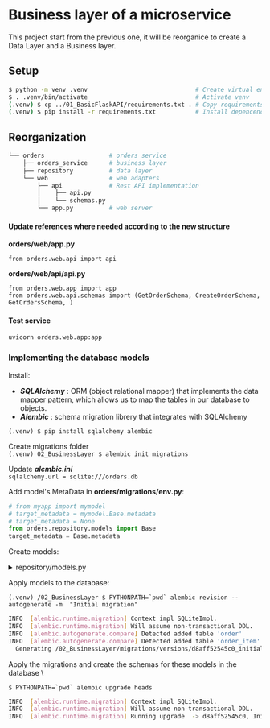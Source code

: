 # Business layer of a microservice

This project start from the previous one, it will be reorganice to create a Data Layer and a Business layer.

## Setup

```bash
$ python -m venv .venv                              # Create virtual environment 
$ . .venv/bin/activate                              # Activate venv
(.venv) $ cp ../01_BasicFlaskAPI/requirements.txt . # Copy requirements file
(.venv) $ pip install -r requirements.txt           # Install depencencies
```

## Reorganization

```bash
└── orders                  # orders service
    ├── orders_service      # business layer
    ├── repository          # data layer
    └── web                 # web adapters
        ├── api             # Rest API implementation
        │    ├── api.py
        │    └── schemas.py
        └── app.py          # web server
```
#### Update references where needed according to the new structure
**orders/web/app.py**
```
from orders.web.api import api
```

**orders/web/api/api.py**
```
from orders.web.app import app
from orders.web.api.schemas import (GetOrderSchema, CreateOrderSchema, GetOrdersSchema, )
```

#### Test service
```uvicorn orders.web.app:app```

### Implementing the database models
Install:
- ***SQLAlchemy*** : ORM (object relational mapper) that implements the data mapper pattern,
which allows us to map the tables in our database to objects.
- ***Alembic*** : schema migration librery that integrates with SQLAlchemy

```(.venv) $ pip install sqlalchemy alembic```

Create migrations folder \
```(.venv) 02_BusinessLayer $ alembic init migrations```

Update ***alembic.ini*** \
```sqlalchemy.url = sqlite:///orders.db```

Add model's MetaData in **orders/migrations/env.py**:
```python
# from myapp import mymodel
# target_metadata = mymodel.Base.metadata
# target_metadata = None
from orders.repository.models import Base
target_metadata = Base.metadata
```

Create models:
<details><summary>repository/models.py</summary>

```python
import uuid
from datetime import datetime
from sqlalchemy import Column, Integer, String, ForeignKey, DateTime
from sqlalchemy.ext.declarative import declarative_base
from sqlalchemy.orm import relationship

Base = declarative_base()


def generate_uuid():
    return str(uuid.uuid4())


class OrderModel(Base):
    __tablename__ = "order"
    id = Column(String, primary_key=True, default=generate_uuid)
    items = relationship("OrderItemModel", backref="order")
    status = Column(String, nullable=False, default="created")
    created = Column(DateTime, default=datetime.utcnow)
    schedule_id = Column(String)
    delivery_id = Column(String)

    def dict(self):
        return {
            "id": self.id,
            "items": [item.dict() for item in self.items],
            "status": self.status,
            "created": self.created,
            "schedule_id": self.schedule_id,
            "delivery_id": self.delivery_id,
        }


class OrderItemModel(Base):
    __tablename__ = "order_item"
    id = Column(String, primary_key=True, default=generate_uuid)
    order_id = Column(Integer, ForeignKey("order.id"))
    product = Column(String, nullable=False)
    size = Column(String, nullable=False)
    quantity = Column(Integer, nullable=False)

    def dict(self):
        return {
            "id": self.id,
            "product": self.product,
            "size": self.size,
            "quantity": self.quantity,
        }
```
</details>


Apply models to the database:

```(.venv) /02_BusinessLayer $ PYTHONPATH=`pwd` alembic revision --autogenerate -m 
"Initial migration"```

```bash
INFO  [alembic.runtime.migration] Context impl SQLiteImpl.
INFO  [alembic.runtime.migration] Will assume non-transactional DDL.
INFO  [alembic.autogenerate.compare] Detected added table 'order'
INFO  [alembic.autogenerate.compare] Detected added table 'order_item'
  Generating /02_BusinessLayer/migrations/versions/d8aff52545c0_initial_migration.py ...  done
```

Apply the migrations and create the schemas for these models in the database \

```$ PYTHONPATH=`pwd` alembic upgrade heads``` 

```bash
INFO  [alembic.runtime.migration] Context impl SQLiteImpl.
INFO  [alembic.runtime.migration] Will assume non-transactional DDL.
INFO  [alembic.runtime.migration] Running upgrade  -> d8aff52545c0, Initial migration
```